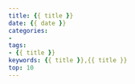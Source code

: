 ```yaml
---
title: {{ title }}
date: {{ date }}
categories:
- 
tags:
- {{ title }}
keywords: {{ title }},{{ title }}
top: 10
---
```

